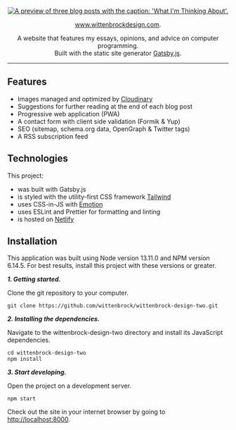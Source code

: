 <p align="center">
  <a href="https://www.wittenbrockdesign.com">
    <img
      src="https://res.cloudinary.com/wittenbrock-design/image/upload/c_scale,dpr_auto,f_auto,q_auto,w_1100/v1610866967/gatsby-cloudinary/what-im-thinking-about.png"
      alt="A preview of three blog posts with the caption: 'What I'm Thinking About'."
      title="Wittenbrock Design"
    />
  </a>
</p>

<p align="center">
  <a href="https://www.wittenbrockdesign.com">www.wittenbrockdesign.com</a>.
</p>

<p align="center">
  A website that features my essays, opinions, and advice on computer programming.<br>
  Built with the static site generator <a href="https://www.gatsbyjs.org">Gatsby.js</a>.
</p>

---

## Features

- Images managed and optimized by [Cloudinary](https://cloudinary.com/)
- Suggestions for further reading at the end of each blog post
- Progressive web application (PWA)
- A contact form with client side validation (Formik & Yup)
- SEO (sitemap, schema.org data, OpenGraph & Twitter tags)
- A RSS subscription feed

## Technologies

This project:

- was built with Gatsby.js
- is styled with the utility-first CSS framework [Tailwind](https://tailwindcss.com/)
- uses CSS-in-JS with [Emotion](https://emotion.sh/docs/introduction)
- uses ESLint and Prettier for formatting and linting
- is hosted on [Netlify](https://www.netlify.com/)

## Installation

This application was built using Node version 13.11.0 and NPM version 6.14.5. For best results, install this project with these versions or greater.

**_1. Getting started._**

Clone the git repository to your computer.

```shell
git clone https://github.com/wittenbrock/wittenbrock-design-two.git
```

**_2. Installing the dependencies._**

Navigate to the wittenbrock-design-two directory and install its JavaScript dependencies.

```shell
cd wittenbrock-design-two
npm install
```

**_3. Start developing._**

Open the project on a development server.

```shell
npm start
```

Check out the site in your internet browser by going to [http://localhost:8000](http://localhost:8000).
